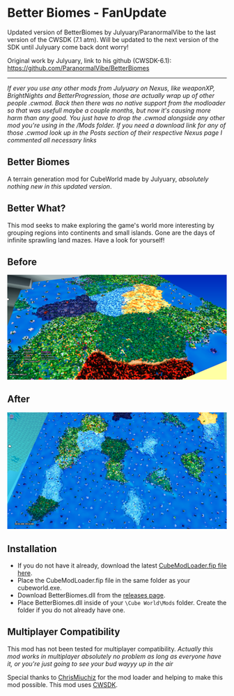 # Better Biomes - FanUpdate
 Updated version of BetterBiomes by Julyuary/ParanormalVibe to the last version of the CWSDK (7.1 atm). Will be updated to the next version of the SDK until Julyuary come back  dont worry!
 
 Original work by Julyuary, link to his github (CWSDK-6.1):
 https://github.com/ParanormalVibe/BetterBiomes
_______________________________________________________________________
 *If ever you use any other mods from Julyuary on Nexus, like weaponXP, BrightNights and BetterProgression, those are actually wrap up of other people .cwmod. Back then there was no native support from the modloader so that was usefull maybe a couple months, but now it's causing more harm than any good. You just have to drop the .cwmod alongside any other mod you're using in the /Mods folder. If you need a download link for any of those .cwmod look up in the Posts section of their respective Nexus page I commented all necessary links*

## Better Biomes
 A terrain generation mod for CubeWorld made by Julyuary, *absolutely nothing new in this updated version*.
 
## Better What?
 This mod seeks to make exploring the game's world more interesting by grouping regions into continents and small islands.
 Gone are the days of infinite sprawling land mazes. Have a look for yourself!
 
## Before
![Before](https://raw.githubusercontent.com/ParanormalVibe/BetterBiomes/master/Before.PNG)
## After
![After](https://raw.githubusercontent.com/ParanormalVibe/BetterBiomes/master/After.PNG)
## Installation
* If you do not have it already, download the latest [CubeModLoader.fip file here](https://github.com/ChrisMiuchiz/Cube-World-Mod-Launcher/releases).
* Place the CubeModLoader.fip file in the same folder as your cubeworld.exe.
* Download BetterBiomes.dll from the [releases page](https://github.com/paroyer/BetterBiomes-FanUpdate/releases).
* Place BetterBiomes.dll inside of your `\Cube World\Mods` folder. Create the folder if you do not already have one.
## Multiplayer Compatibility
 This mod has not been tested for multiplayer compatibility.
*Actually this mod works in multiplayer absolutely no problem as long as everyone have it, or you're just going to see your bud wayyy up in the air*

Special thanks to [ChrisMiuchiz](https://github.com/ChrisMiuchiz) for the mod loader and helping to make this mod possible.
This mod uses [CWSDK](https://github.com/ChrisMiuchiz/CWSDK).
